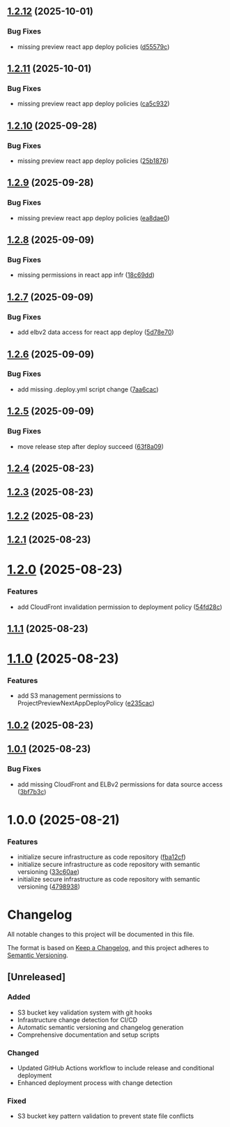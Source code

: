 ## [1.2.12](https://github.com/JakubPilkowski/kalabanaga-infra/compare/v1.2.11...v1.2.12) (2025-10-01)


### Bug Fixes

* missing preview react app deploy policies ([d55579c](https://github.com/JakubPilkowski/kalabanaga-infra/commit/d55579c4c1fa02684fbf9e908199e9350651f641))

## [1.2.11](https://github.com/JakubPilkowski/kalabanaga-infra/compare/v1.2.10...v1.2.11) (2025-10-01)


### Bug Fixes

* missing preview react app deploy policies ([ca5c932](https://github.com/JakubPilkowski/kalabanaga-infra/commit/ca5c932159aa33c368f20ea04ce92ff68762f9a0))

## [1.2.10](https://github.com/JakubPilkowski/kalabanaga-infra/compare/v1.2.9...v1.2.10) (2025-09-28)


### Bug Fixes

* missing preview react app deploy policies ([25b1876](https://github.com/JakubPilkowski/kalabanaga-infra/commit/25b1876c2b2246bdc2f5f8e0e96f858bc2f133a1))

## [1.2.9](https://github.com/JakubPilkowski/kalabanaga-infra/compare/v1.2.8...v1.2.9) (2025-09-28)


### Bug Fixes

* missing preview react app deploy policies ([ea8dae0](https://github.com/JakubPilkowski/kalabanaga-infra/commit/ea8dae0f3a9b262df49aff941fffc576a0e4bd8b))

## [1.2.8](https://github.com/JakubPilkowski/kalabanaga-infra/compare/v1.2.7...v1.2.8) (2025-09-09)


### Bug Fixes

* missing permissions in react app infr ([18c69dd](https://github.com/JakubPilkowski/kalabanaga-infra/commit/18c69dd7b928be143b14c9df27da7b70303d66ac))

## [1.2.7](https://github.com/JakubPilkowski/kalabanaga-infra/compare/v1.2.6...v1.2.7) (2025-09-09)


### Bug Fixes

* add elbv2 data access for react app deploy ([5d78e70](https://github.com/JakubPilkowski/kalabanaga-infra/commit/5d78e703c4fecfe884789a84f219794d48b50ba0))

## [1.2.6](https://github.com/JakubPilkowski/kalabanaga-infra/compare/v1.2.5...v1.2.6) (2025-09-09)


### Bug Fixes

* add missing .deploy.yml script change ([7aa6cac](https://github.com/JakubPilkowski/kalabanaga-infra/commit/7aa6cac391493de69644a377bf9712e6c85bcc6f))

## [1.2.5](https://github.com/JakubPilkowski/kalabanaga-infra/compare/v1.2.4...v1.2.5) (2025-09-09)


### Bug Fixes

* move release step after deploy succeed ([63f8a09](https://github.com/JakubPilkowski/kalabanaga-infra/commit/63f8a09effb7e8133a48d19567a200067d120bc1))

## [1.2.4](https://github.com/JakubPilkowski/kalabanaga-infra/compare/v1.2.3...v1.2.4) (2025-08-23)

## [1.2.3](https://github.com/JakubPilkowski/kalabanaga-infra/compare/v1.2.2...v1.2.3) (2025-08-23)

## [1.2.2](https://github.com/JakubPilkowski/kalabanaga-infra/compare/v1.2.1...v1.2.2) (2025-08-23)

## [1.2.1](https://github.com/JakubPilkowski/kalabanaga-infra/compare/v1.2.0...v1.2.1) (2025-08-23)

# [1.2.0](https://github.com/JakubPilkowski/kalabanaga-infra/compare/v1.1.1...v1.2.0) (2025-08-23)


### Features

* add CloudFront invalidation permission to deployment policy ([54fd28c](https://github.com/JakubPilkowski/kalabanaga-infra/commit/54fd28c6e6ad955280a19b54a97975250bdc67b7))

## [1.1.1](https://github.com/JakubPilkowski/kalabanaga-infra/compare/v1.1.0...v1.1.1) (2025-08-23)

# [1.1.0](https://github.com/JakubPilkowski/kalabanaga-infra/compare/v1.0.2...v1.1.0) (2025-08-23)


### Features

* add S3 management permissions to ProjectPreviewNextAppDeployPolicy ([e235cac](https://github.com/JakubPilkowski/kalabanaga-infra/commit/e235cac8e7319e034839b5c8aa8fa2c76d14253c))

## [1.0.2](https://github.com/JakubPilkowski/kalabanaga-infra/compare/v1.0.1...v1.0.2) (2025-08-23)

## [1.0.1](https://github.com/JakubPilkowski/kalabanaga-infra/compare/v1.0.0...v1.0.1) (2025-08-23)


### Bug Fixes

* add missing CloudFront and ELBv2 permissions for data source access ([3bf7b3c](https://github.com/JakubPilkowski/kalabanaga-infra/commit/3bf7b3c770f5897623228e2b84574197e42ac6a5))

# 1.0.0 (2025-08-21)


### Features

* initialize secure infrastructure as code repository ([fba12cf](https://github.com/JakubPilkowski/kalabanaga-infra/commit/fba12cf24c7fc50a1a791898d24b5548dac1117c))
* initialize secure infrastructure as code repository with semantic versioning ([33c60ae](https://github.com/JakubPilkowski/kalabanaga-infra/commit/33c60ae808b4d91b6d226fcbea4a7b549a3f2144))
* initialize secure infrastructure as code repository with semantic versioning ([4798938](https://github.com/JakubPilkowski/kalabanaga-infra/commit/47989385303a2f590b126f6f4e6e9ecad0a4700b))

# Changelog

All notable changes to this project will be documented in this file.

The format is based on [Keep a Changelog](https://keepachangelog.com/en/1.0.0/),
and this project adheres to [Semantic Versioning](https://semver.org/spec/v2.0.0.html).

## [Unreleased]

### Added

- S3 bucket key validation system with git hooks
- Infrastructure change detection for CI/CD
- Automatic semantic versioning and changelog generation
- Comprehensive documentation and setup scripts

### Changed

- Updated GitHub Actions workflow to include release and conditional deployment
- Enhanced deployment process with change detection

### Fixed

- S3 bucket key pattern validation to prevent state file conflicts
